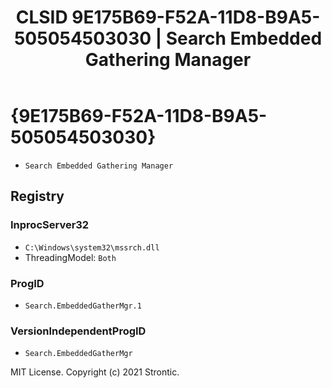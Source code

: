 ﻿---
title: "CLSID 9E175B69-F52A-11D8-B9A5-505054503030 | Search Embedded Gathering Manager"
excerpt: What is COM-Object CLSID 9E175B69-F52A-11D8-B9A5-505054503030?
---

# {9E175B69-F52A-11D8-B9A5-505054503030}

* `Search Embedded Gathering Manager`

## Registry


### InprocServer32

* `C:\Windows\system32\mssrch.dll`
* ThreadingModel: `Both`

### ProgID

* `Search.EmbeddedGatherMgr.1`

### VersionIndependentProgID

* `Search.EmbeddedGatherMgr`

MIT License. Copyright (c) 2021 Strontic.


